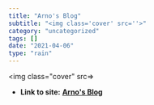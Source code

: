 ```yaml
---
title: "Arno's Blog"
subtitle: "<img class='cover' src=''>"
category: "uncategorized"
tags: []
date: "2021-04-06"
type: "rain"
---
```

<img class="cover" src=>


* **Link to site:** **[Arno's Blog](http://arno.org/blog/rss.xml)**